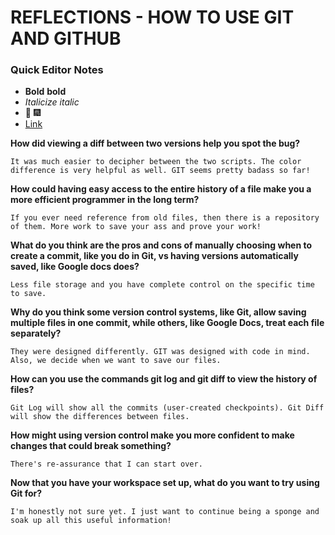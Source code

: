 # REFLECTIONS - HOW TO USE GIT AND GITHUB

### Quick Editor Notes

- __Bold__ **bold**
-  _Italicize_ *italic*
- :tada: :fireworks:
- [Link](https://google.com)


__How did viewing a diff between two versions help you spot the bug?__

    It was much easier to decipher between the two scripts. The color difference is very helpful as well. GIT seems pretty badass so far!

__How could having easy access to the entire history of a file make you a more
efficient programmer in the long term?__

    If you ever need reference from old files, then there is a repository of them. More work to save your ass and prove your work!

__What do you think are the pros and cons of manually choosing when to create a commit, like you do in Git, vs having versions automatically saved, like Google
docs does?__

    Less file storage and you have complete control on the specific time to save.

__Why do you think some version control systems, like Git, allow saving multiple
files in one commit, while others, like Google Docs, treat each file separately?__

    They were designed differently. GIT was designed with code in mind. Also, we decide when we want to save our files.

__How can you use the commands git log and git diff to view the history of files?__

    Git Log will show all the commits (user-created checkpoints). Git Diff will show the differences between files.

__How might using version control make you more confident to make changes that
could break something?__

    There's re-assurance that I can start over.

__Now that you have your workspace set up, what do you want to try using Git for?__

    I'm honestly not sure yet. I just want to continue being a sponge and soak up all this useful information!
